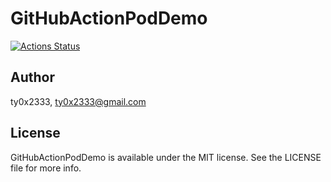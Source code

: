 # GitHubActionPodDemo

[![Actions Status](https://github.com/ty0x2333/GitHubActionPodDemo/workflows/Test%20And%20Lint/badge.svg)](https://github.com/ty0x2333/GitHubActionPodDemo/actions)

## Author

ty0x2333, ty0x2333@gmail.com

## License

GitHubActionPodDemo is available under the MIT license. See the LICENSE file for more info.
